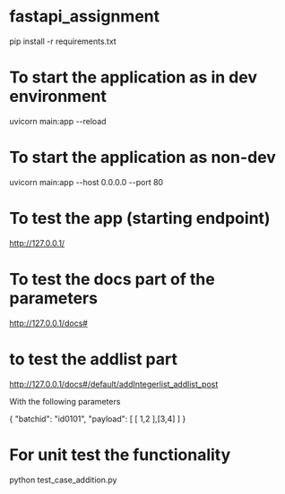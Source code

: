 # fastapi_assignment
pip install -r requirements.txt

# To start the application as in dev environment
uvicorn main:app --reload
# To start the application as non-dev
uvicorn main:app --host 0.0.0.0 --port 80

# To test the app (starting endpoint)
http://127.0.0.1/
# To test the docs part of the parameters
http://127.0.0.1/docs#

# to test the addlist part

http://127.0.0.1/docs#/default/addIntegerlist_addlist_post

With the following parameters

{
  "batchid": "id0101",
  "payload": [
    [
      1,2
    ],[3,4]
  ]
}

# For unit test the functionality
python test_case_addition.py